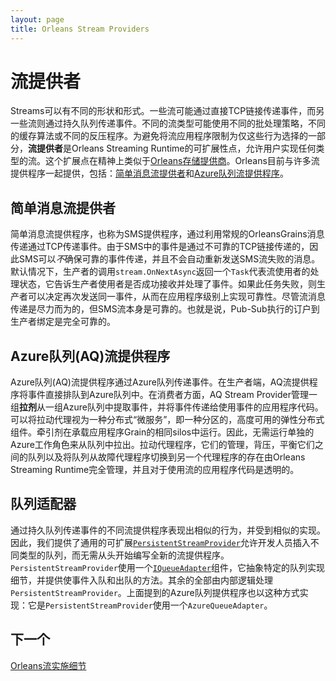 ```yaml
---
layout: page
title: Orleans Stream Providers
---
```


# 流提供者

Streams可以有不同的形状和形式。一些流可能通过直接TCP链接传递事件，而另一些流则通过持久队列传递事件。不同的流类型可能使用不同的批处理策略，不同的缓存算法或不同的反压程序。为避免将流应用程序限制为仅这些行为选择的一部分，**流提供者**是Orleans Streaming Runtime的可扩展性点，允许用户实现任何类型的流。这个扩展点在精神上类似于[Orleans存储提供商](https://github.com/dotnet/orleans/wiki/Custom%20Storage%20Providers)。Orleans目前与许多流提供程序一起提供，包括：[简单消息流提供者](https://github.com/dotnet/orleans/blob/master/src/Orleans.Core/Streams/SimpleMessageStream/SimpleMessageStreamProvider.cs)和[Azure队列流提供程序](https://github.com/dotnet/orleans/tree/master/src/Azure/Orleans.Streaming.AzureStorage/Providers/Streams/AzureQueue)。

## 简单消息流提供者

简单消息流提供程序，也称为SMS提供程序，通过利用常规的OrleansGrains消息传递通过TCP传递事件。由于SMS中的事件是通过不可靠的TCP链接传递的，因此SMS可以*不*确保可靠的事件传递，并且不会自动重新发送SMS流失败的消息。默认情况下，生产者的调用`stream.OnNextAsync`返回一个`Task`代表流使用者的处理状态，它告诉生产者使用者是否成功接收并处理了事件。如果此任务失败，则生产者可以决定再次发送同一事件，从而在应用程序级别上实现可靠性。尽管流消息传递是尽力而为的，但SMS流本身是可靠的。也就是说，Pub-Sub执行的订户到生产者绑定是完全可靠的。

## Azure队列(AQ)流提供程序

Azure队列(AQ)流提供程序通过Azure队列传递事件。在生产者端，AQ流提供程序将事件直接排队到Azure队列中。在消费者方面，AQ Stream Provider管理一组**拉剂**从一组Azure队列中提取事件，并将事件传递给使用事件的应用程序代码。可以将拉动代理视为一种分布式“微服务”，即一种分区的，高度可用的弹性分布式组件。牵引剂在承载应用程序Grain的相同silos中运行。因此，无需运行单独的Azure工作角色来从队列中拉出。拉动代理程序，它们的管理，背压，平衡它们之间的队列以及将队列从故障代理程序切换到另一个代理程序的存在由Orleans Streaming Runtime完全管理，并且对于使用流的应用程序代码是透明的。

## 队列适配器

通过持久队列传递事件的不同流提供程序表现出相似的行为，并受到相似的实现。因此，我们提供了通用的可扩展[`PersistentStreamProvider`](https://github.com/dotnet/orleans/blob/master/src/Orleans.Core/Streams/PersistentStreams/PersistentStreamProvider.cs)允许开发人员插入不同类型的队列，而无需从头开始编写全新的流提供程序。`PersistentStreamProvider`使用一个[`IQueueAdapter`](https://github.com/dotnet/orleans/blob/master/src/Orleans.Core/Streams/QueueAdapters/IQueueAdapter.cs)组件，它抽象特定的队列实现细节，并提供使事件入队和出队的方法。其余的全部由内部逻辑处理`PersistentStreamProvider`。上面提到的Azure队列提供程序也以这种方式实现：它是`PersistentStreamProvider`使用一个`AzureQueueAdapter`。

## 下一个

[Orleans流实施细节](../implementation/streams_implementation.md)

